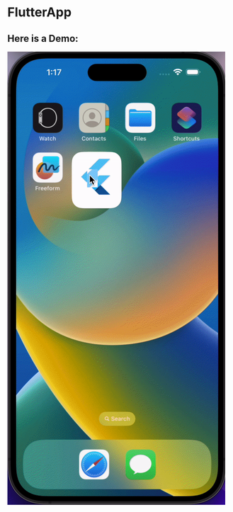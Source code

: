 # FlutterApp

## Here is a Demo:
![Demo File](https://github.com/AlvinlolZ/FlutterApp/blob/main/demo/demo.gif)

